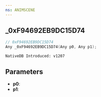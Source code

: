 ```yaml
---
ns: ANIMSCENE
---
```

## _0xF94692EB9DC15D74

```c
// 0xF94692EB9DC15D74
Any _0xF94692EB9DC15D74(Any p0, Any p1);
```

```
NativeDB Introduced: v1207
```

## Parameters
* **p0**:
* **p1**:
